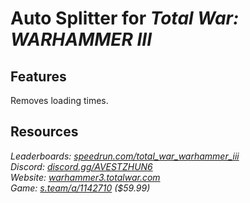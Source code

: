 # Auto Splitter for ***Total War: WARHAMMER III***
## Features
Removes loading times.

## Resources
*Leaderboards: [speedrun.com/total_war_warhammer_iii](https://speedrun.com/total_war_warhammer_iii)*  
*Discord: [discord.gg/AVESTZHUN6](https://discord.gg/AVESTZHUN6)*  
*Website: [warhammer3.totalwar.com](https://warhammer3.totalwar.com)*  
*Game: [s.team/a/1142710](https://s.team/a/1142710) ($59.99)*
